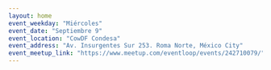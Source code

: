 ```yaml
---
layout: home
event_weekday: "Miércoles"
event_date: "Septiembre 9"
event_location: "CowDF Condesa"
event_address: "Av. Insurgentes Sur 253. Roma Norte, México City"
event_meetup_link: "https://www.meetup.com/eventloop/events/242710079/"
---
```

